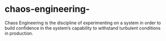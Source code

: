 # chaos-engineering-
Chaos Engineering is the discipline of experimenting on a system in order to build confidence in the system’s capability to withstand turbulent conditions in production.
